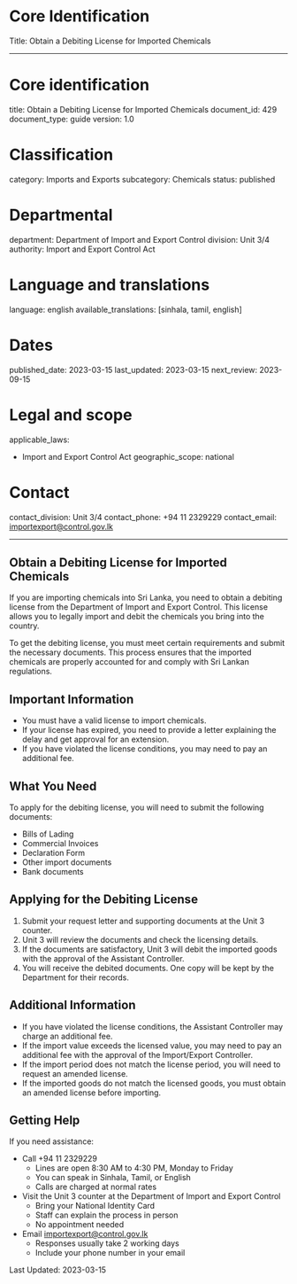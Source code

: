 # Core Identification
Title: Obtain a Debiting License for Imported Chemicals

---
# Core identification
title: Obtain a Debiting License for Imported Chemicals
document_id: 429
document_type: guide
version: 1.0

# Classification
category: Imports and Exports
subcategory: Chemicals
status: published

# Departmental
department: Department of Import and Export Control
division: Unit 3/4
authority: Import and Export Control Act

# Language and translations
language: english
available_translations: [sinhala, tamil, english]

# Dates
published_date: 2023-03-15
last_updated: 2023-03-15
next_review: 2023-09-15

# Legal and scope
applicable_laws:
  - Import and Export Control Act
geographic_scope: national

# Contact
contact_division: Unit 3/4
contact_phone: +94 11 2329229
contact_email: importexport@control.gov.lk

---

## Obtain a Debiting License for Imported Chemicals

If you are importing chemicals into Sri Lanka, you need to obtain a debiting license from the Department of Import and Export Control. This license allows you to legally import and debit the chemicals you bring into the country.

To get the debiting license, you must meet certain requirements and submit the necessary documents. This process ensures that the imported chemicals are properly accounted for and comply with Sri Lankan regulations.

## Important Information

- You must have a valid license to import chemicals.
- If your license has expired, you need to provide a letter explaining the delay and get approval for an extension.
- If you have violated the license conditions, you may need to pay an additional fee.

## What You Need

To apply for the debiting license, you will need to submit the following documents:

- Bills of Lading
- Commercial Invoices
- Declaration Form
- Other import documents
- Bank documents

## Applying for the Debiting License

1. Submit your request letter and supporting documents at the Unit 3 counter.
2. Unit 3 will review the documents and check the licensing details.
3. If the documents are satisfactory, Unit 3 will debit the imported goods with the approval of the Assistant Controller.
4. You will receive the debited documents. One copy will be kept by the Department for their records.

## Additional Information

- If you have violated the license conditions, the Assistant Controller may charge an additional fee.
- If the import value exceeds the licensed value, you may need to pay an additional fee with the approval of the Import/Export Controller.
- If the import period does not match the license period, you will need to request an amended license.
- If the imported goods do not match the licensed goods, you must obtain an amended license before importing.

## Getting Help

If you need assistance:

- Call +94 11 2329229
  - Lines are open 8:30 AM to 4:30 PM, Monday to Friday
  - You can speak in Sinhala, Tamil, or English
  - Calls are charged at normal rates
- Visit the Unit 3 counter at the Department of Import and Export Control
  - Bring your National Identity Card
  - Staff can explain the process in person
  - No appointment needed
- Email importexport@control.gov.lk
  - Responses usually take 2 working days
  - Include your phone number in your email

Last Updated: 2023-03-15